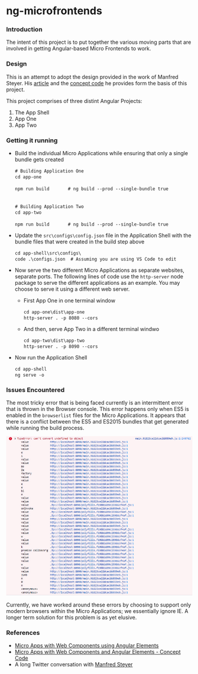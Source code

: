 # ng-microfrontends

### Introduction

The intent of this project is to put together the various moving parts that are involved in getting Angular-based Micro Frontends to work.

### Design

This is an attempt to adopt the design provided in the work of Manfred Steyer. His [article](https://www.angulararchitects.io/aktuelles/micro-apps-with-web-components-using-angular-elements/) and the [concept code](https://github.com/manfredsteyer/angular-microapp/) he provides form the basis of this project.

This project comprises of three distint Angular Projects:

1. The App Shell
2. App One
3. App Two

### Getting it running

- Build the individual Micro Applications while ensuring that only a single bundle gets created

  ```
  # Building Application One
  cd app-one

  npm run build       # ng build --prod --single-bundle true


  # Building Application Two
  cd app-two

  npm run build       # ng build --prod --single-bundle true
  ```

- Update the `src\configs\config.json` file in the Application Shell with the bundle files that were created in the build step above
  ```
  cd app-shell\src\configs\
  code .\configs.json  # Assuming you are using VS Code to edit
  ```

- Now serve the two different Micro Applications as separate websites, separate ports. The following lines of code use the `http-server` node package to serve the different applications as an example. You may choose to serve it using a different web server.
  - First App One in one terminal window
    ```
    cd app-one\dist\app-one
    http-server . -p 8080 --cors
    ```

  - And then, serve App Two in a different terminal windwo
    ```
    cd app-two\dist\app-two
    http-server . -p 8090 --cors
    ```

- Now run the Application Shell
  ```
  cd app-shell
  ng serve -o
  ```

### Issues Encountered

The most tricky error that is being faced currently is an intermittent error that is thrown in the Browser console. This error happens only when ES5 is enabled in the `browserlist` files for the Micro Applications. It appears that there is a conflict between the ES5 and ES2015 bundles that get generated while running the build process.

![./console-error.jpg](./console-error.jpg)

Currently, we have worked around these errors by choosing to support only modern browsers within the Micro Applications; we essentially ignore IE. A longer term solution for this problem is as yet elusive.

### References

- [Micro Apps with Web Components using Angular Elements](https://www.angulararchitects.io/aktuelles/micro-apps-with-web-components-using-angular-elements/)
- [Micro Apps with Web Components and Angular Elements - Concept Code](https://github.com/manfredsteyer/angular-microapp/)
- A long Twitter conversation with [Manfred Steyer](https://twitter.com/manfredsteyer)
